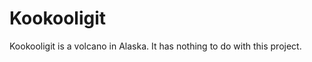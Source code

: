 Kookooligit
===========

Kookooligit is a volcano in Alaska.  It has nothing to do with this project.